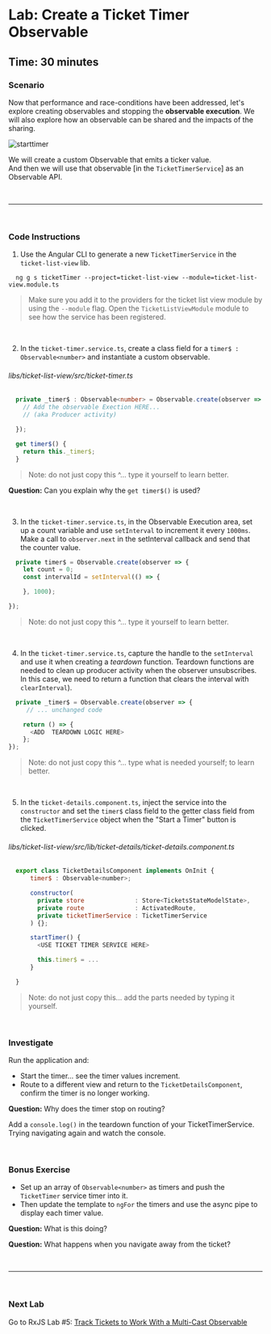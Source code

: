 # Lab: Create a Ticket Timer Observable

## Time: 30 minutes

### Scenario

Now that performance and race-conditions have been addressed, let's explore creating observables and stopping the **observable execution**. We will also explore how an observable can be shared and the impacts of the sharing.

![starttimer](https://user-images.githubusercontent.com/210413/35164280-5fc82abc-fd0f-11e7-97f8-e71ef3618c6c.jpg)

We will create a custom Observable that emits a ticker value.<br/>
And then we will use that observable [in the `TicketTimerService`] as an Observable API.

<br/>

----

<br/>

### Code Instructions

1. Use the Angular CLI to generate a new `TicketTimerService` in the `ticket-list-view` lib.


  ```console
    ng g s ticketTimer --project=ticket-list-view --module=ticket-list-view.module.ts
  ```

   >  Make sure you add it to the providers for the ticket list view module by using the `--module` flag. Open the `TicketListViewModule` module to see how the service has been registered.

<br/>

2. In the `ticket-timer.service.ts`, create a class field for a `timer$ : Observable<number>` and instantiate a custom observable.

  ###### libs/ticket-list-view/src/ticket-timer.ts

  ```typescript
    private _timer$ : Observable<number> = Observable.create(observer => {
      // Add the observable Exection HERE...
      // (aka Producer activity)

    });

    get timer$() {
      return this._timer$;
    }
  ```

  >  Note: do not just copy this ^... type it yourself to learn better.

  **Question:** Can you explain why the `get timer$()` is used?

  <br/>

3. In the `ticket-timer.service.ts`, in the Observable Execution area, set up a count variable and use `setInterval` to increment it every `1000ms`. Make a call to `observer.next` in the setInterval callback and send that the counter value.

  ```typescript
    private timer$ = Observable.create(observer => {
      let count = 0;
      const intervalId = setInterval(() => {

      }, 1000);

  });
  ```

  >  Note: do not just copy this ^... type it yourself to learn better.

  <br/>

4. In the `ticket-timer.service.ts`, capture the handle to the `setInterval` and use it when creating a *teardown* function. Teardown functions are needed to clean up producer activity when the observer unsubscribes. In this case, we need to return a function that clears the interval with `clearInterval`).

  ```typescript
    private _timer$ = Observable.create(observer => {
       // ... unchanged code

      return () => {
        <ADD  TEARDOWN LOGIC HERE>
      };
  });
  ```

  >  Note: do not just copy this ^... type what is needed yourself; to learn better.

  <br/>


5. In the `ticket-details.component.ts`, inject the service into the `constructor` and set the `timer$` class field to the getter class field from the `TicketTimerService` object when the "Start a Timer" button is clicked.

  ###### libs/ticket-list-view/src/lib/ticket-details/ticket-details.component.ts

  ```js
    export class TicketDetailsComponent implements OnInit {
        timer$ : Observable<number>;

        constructor(
          private store              : Store<TicketsStateModelState>,
          private route              : ActivatedRoute,
          private ticketTimerService : TicketTimerService
        ) {};

        startTimer() {
          <USE TICKET TIMER SERVICE HERE>

          this.timer$ = ...
        }

    }
  ```

   >  Note: do not just copy this... add the parts needed by typing it yourself.

  <br/>

### Investigate

Run the application and:

*  Start the timer... see the timer values increment.
*  Route to a different view and return to the `TicketDetailsComponent`, confirm the timer is no longer working.

**Question:** Why does the timer stop on routing?

Add a `console.log()` in the teardown function of your TicketTimerService. Trying navigating again and watch the console.

<br/>

### Bonus Exercise

*  Set up an array of `Observable<number>` as timers and push the `TicketTimer` service timer into it.
*  Then update the template to `ngFor` the timers and use the async pipe to display each timer value.

**Question:** What is this doing?

**Question:** What happens when you navigate away from the ticket?


<br/>

----

<br/>

### Next Lab

Go to RxJS Lab #5: [Track Tickets to Work With a Multi-Cast Observable](lab-5.md)
